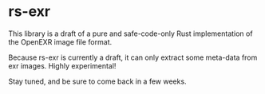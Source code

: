 # rs-exr

This library is a draft of a pure and safe-code-only 
Rust implementation of the OpenEXR image file format.

Because rs-exr is currently a draft, 
it can only extract some meta-data from exr images.
Highly experimental!

Stay tuned, and be sure to come back in a few weeks.